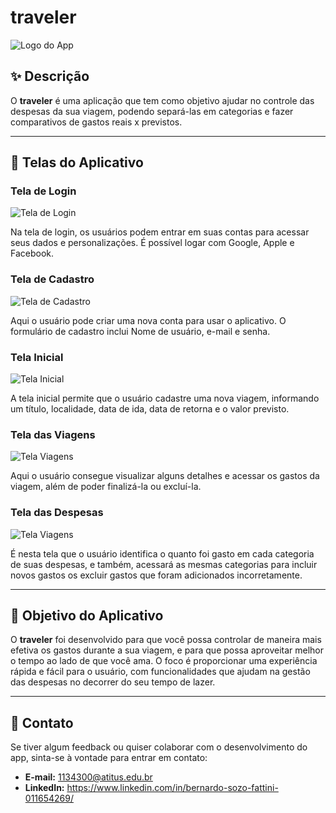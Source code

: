 # traveler

![Logo do App](link-da-logo-aqui)

## ✨ Descrição

O **traveler** é uma aplicação que tem como objetivo ajudar no controle das despesas da sua viagem, podendo separá-las em categorias e fazer comparativos de gastos reais x previstos.

---

## 📱 Telas do Aplicativo

### Tela de Login
![Tela de Login](caminho/para/screenshot-login.png)

Na tela de login, os usuários podem entrar em suas contas para acessar seus dados e personalizações. É possível logar com Google, Apple e Facebook.

### Tela de Cadastro
![Tela de Cadastro](caminho/para/screenshot-cadastro.png)

Aqui o usuário pode criar uma nova conta para usar o aplicativo. O formulário de cadastro inclui Nome de usuário, e-mail e senha.

### Tela Inicial
![Tela Inicial](caminho/para/screenshot-inicial.png)

A tela inicial permite que o usuário cadastre uma nova viagem, informando um título, localidade, data de ida, data de retorna e o valor previsto.

### Tela das Viagens
![Tela Viagens](caminho/para/screenshot-viagem.png)

Aqui o usuário consegue visualizar alguns detalhes e acessar os gastos da viagem, além de poder finalizá-la ou excluí-la.

### Tela das Despesas
![Tela Viagens](caminho/para/screenshot-despesas.png)

É nesta tela que o usuário identifica o quanto foi gasto em cada categoria de suas despesas, e também, acessará as mesmas categorias para incluir novos gastos os excluir gastos que foram adicionados incorretamente.

---

## 🎯 Objetivo do Aplicativo

O **traveler** foi desenvolvido para que você possa controlar de maneira mais efetiva os gastos durante a sua viagem, e para que possa aproveitar melhor o tempo ao lado de que você ama.
O foco é proporcionar uma experiência rápida e fácil para o usuário, com funcionalidades que ajudam na gestão das despesas no decorrer do seu tempo de lazer.

---

## 🤝 Contato

Se tiver algum feedback ou quiser colaborar com o desenvolvimento do app, sinta-se à vontade para entrar em contato:

- **E-mail:** 1134300@atitus.edu.br
- **LinkedIn:** https://www.linkedin.com/in/bernardo-sozo-fattini-011654269/
